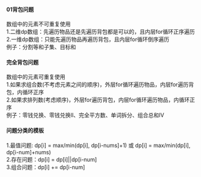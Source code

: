 #### 01背包问题  
数组中的元素不可重复使用  
1.二维dp数组：先遍历物品还是先遍历背包都是可以的，且内层for循环正序遍历   
2.一维dp数组：只能先遍历物品再遍历背包，且内层for循环倒序遍历  
例子：分割等和子集、目标和  

#### 完全背包问题  
数组中的元素可重复使用  
1.如果求组合数(不考虑元素之间的顺序)，外层for循环遍历物品，内层for遍历背包，内循环正序  
2.如果求排列数(考虑顺序)，外层for遍历背包，内层for循环遍历物品，内循环正序  
例子：零钱兑换、零钱兑换II、完全平方数、单词拆分、组合总和IV  

#### 问题分类的模板
1.最值问题: dp[i] = max/min(dp[i], dp[i-nums]+1) 或 dp[i] = max/min(dp[i], dp[i-num]+nums)  
2.存在问题：dp[i] = dp[i]||dp[i-num]  
3.组合问题：dp[i] += dp[i-num]  


